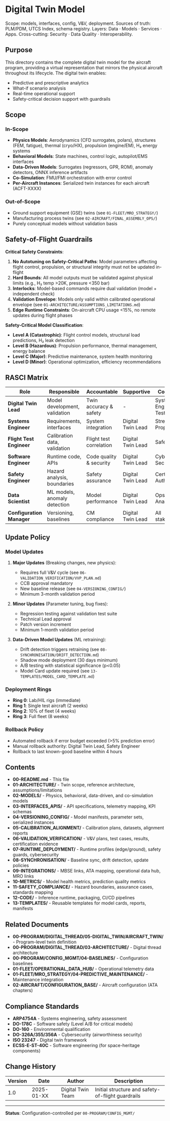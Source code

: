 # Digital Twin Model
Scope: models, interfaces, config, V&V, deployment. Sources of truth: PLM/PDM, UTCS Index, schema registry.
Layers: Data · Models · Services · Apps. Cross-cutting: Security · Data Quality · Interoperability.

## Purpose

This directory contains the complete digital twin model for the aircraft program, providing a virtual representation that mirrors the physical aircraft throughout its lifecycle. The digital twin enables:
- Predictive and prescriptive analytics
- What-if scenario analysis
- Real-time operational support
- Safety-critical decision support with guardrails

## Scope

### In-Scope
- **Physics Models**: Aerodynamics (CFD surrogates, polars), structures (FEM, fatigue), thermal (cryo/HX), propulsion (engine/EM), H₂ energy systems
- **Behavioral Models**: State machines, control logic, autopilot/EMS interfaces
- **Data-Driven Models**: Surrogates (regressors, GPR, ROM), anomaly detectors, ONNX inference artifacts
- **Co-Simulation**: FMU/FMI orchestration with error control
- **Per-Aircraft Instances**: Serialized twin instances for each aircraft (ACFT-XXXX)

### Out-of-Scope
- Ground support equipment (GSE) twins (see `01-FLEET/MRO_STRATEGY/`)
- Manufacturing process twins (see `02-AIRCRAFT/FINAL_ASSEMBLY_OPS/`)
- Purely conceptual models without validation basis

## Safety-of-Flight Guardrails

**Critical Safety Constraints**:
1. **No Autotuning on Safety-Critical Paths**: Model parameters affecting flight control, propulsion, or structural integrity must not be updated in-flight
2. **Hard Bounds**: All model outputs must be validated against physical limits (e.g., H₂ temp >20K, pressure <350 bar)
3. **Interlocks**: Model-based commands require dual validation (model + independent check)
4. **Validation Envelope**: Models only valid within calibrated operational envelope (see `01-ARCHITECTURE/ASSUMPTIONS_LIMITATIONS.md`)
5. **Edge Runtime Constraints**: On-aircraft CPU usage <15%, no remote updates during flight phases

**Safety-Critical Model Classification**:
- **Level A (Catastrophic)**: Flight control models, structural load predictions, H₂ leak detection
- **Level B (Hazardous)**: Propulsion performance, thermal management, energy balance
- **Level C (Major)**: Predictive maintenance, system health monitoring
- **Level D (Minor)**: Operational optimization, efficiency recommendations

## RASCI Matrix

| Role | Responsible | Accountable | Supportive | Consulted | Informed |
|------|-------------|-------------|------------|-----------|----------|
| **Digital Twin Lead** | Model development, validation | Twin accuracy & safety | - | Systems Eng, Flight Test | Program Mgmt |
| **Systems Engineer** | Requirements, interfaces | System integration | Digital Twin Lead | Stress, Aero, Propulsion | Configuration Mgmt |
| **Flight Test Engineer** | Calibration data, validation | Flight test correlation | Digital Twin Lead | Safety, Cert | Operations |
| **Software Engineer** | Runtime code, APIs | Code quality & security | Digital Twin Lead | Cyber Security | DevOps |
| **Safety Engineer** | Hazard analysis, boundaries | Safety assurance | Digital Twin Lead | Cert Authority | Quality |
| **Data Scientist** | ML models, anomaly detection | Model performance | Digital Twin Lead | Ops Analytics | Fleet Ops |
| **Configuration Manager** | Versioning, baselines | CM compliance | Digital Twin Lead | All stakeholders | Program Mgmt |

## Update Policy

### Model Updates
1. **Major Updates** (Breaking changes, new physics):
   - Requires full V&V cycle (see `06-VALIDATION_VERIFICATION/VVP_PLAN.md`)
   - CCB approval mandatory
   - New baseline release (see `04-VERSIONING_CONFIG/`)
   - Minimum 3-month validation period

2. **Minor Updates** (Parameter tuning, bug fixes):
   - Regression testing against validation test suite
   - Technical Lead approval
   - Patch version increment
   - Minimum 1-month validation period

3. **Data-Driven Model Updates** (ML retraining):
   - Drift detection triggers retraining (see `08-SYNCHRONISATION/DRIFT_DETECTION.md`)
   - Shadow mode deployment (30 days minimum)
   - A/B testing with statistical significance (p<0.05)
   - Model Card update required (see `13-TEMPLATES/MODEL_CARD_TEMPLATE.md`)

### Deployment Rings
- **Ring 0**: Lab/HIL rigs (immediate)
- **Ring 1**: Single test aircraft (2 weeks)
- **Ring 2**: 10% of fleet (4 weeks)
- **Ring 3**: Full fleet (8 weeks)

### Rollback Policy
- Automated rollback if error budget exceeded (>5% prediction error)
- Manual rollback authority: Digital Twin Lead, Safety Engineer
- Rollback to last known-good baseline within 4 hours

## Contents

- **00-README.md** - This file
- **01-ARCHITECTURE/** - Twin scope, reference architecture, assumptions/limitations
- **02-MODELS/** - Physics, behavioral, data-driven, and co-simulation models
- **03-INTERFACES_APIS/** - API specifications, telemetry mapping, KPI schemas
- **04-VERSIONING_CONFIG/** - Model manifests, parameter sets, serialized instances
- **05-CALIBRATION_ALIGNMENT/** - Calibration plans, datasets, alignment reports
- **06-VALIDATION_VERIFICATION/** - V&V plans, test cases, results, certification evidence
- **07-RUNTIME_DEPLOYMENT/** - Runtime profiles (edge/ground), safety guards, cybersecurity
- **08-SYNCHRONISATION/** - Baseline sync, drift detection, update policies
- **09-INTEGRATIONS/** - MBSE links, ATA mapping, operational data hub, MRO links
- **10-METRICS/** - Model health metrics, prediction quality metrics
- **11-SAFETY_COMPLIANCE/** - Hazard boundaries, assurance cases, standards mapping
- **12-CODE/** - Inference runtime, packaging, CI/CD pipelines
- **13-TEMPLATES/** - Reusable templates for model cards, reports, manifests

## Related Documents

- **00-PROGRAM/DIGITAL_THREAD/05-DIGITAL_TWIN/AIRCRAFT_TWIN/** - Program-level twin definition
- **00-PROGRAM/DIGITAL_THREAD/03-ARCHITECTURE/** - Digital thread architecture
- **00-PROGRAM/CONFIG_MGMT/04-BASELINES/** - Configuration baselines
- **01-FLEET/OPERATIONAL_DATA_HUB/** - Operational telemetry data
- **01-FLEET/MRO_STRATEGY/04-PREDICTIVE_MAINTENANCE/** - Maintenance integration
- **02-AIRCRAFT/CONFIGURATION_BASE/** - Aircraft configuration (ATA chapters)

## Compliance Standards

- **ARP4754A** - Systems engineering, safety assessment
- **DO-178C** - Software safety (Level A/B for critical models)
- **DO-160** - Environmental qualification
- **DO-326A/355/356A** - Cybersecurity (airworthiness security)
- **ISO 23247** - Digital twin framework
- **ECSS-E-ST-40C** - Software engineering (for space-heritage components)

## Change History

| Version | Date | Author | Description |
|---------|------|--------|-------------|
| 1.0 | 2025-01-XX | Digital Twin Team | Initial structure and safety-of-flight guardrails |

---

**Status**: Configuration-controlled per `00-PROGRAM/CONFIG_MGMT/`
